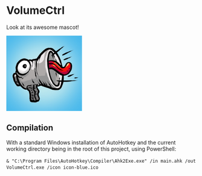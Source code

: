 # VolumeCtrl

Look at its awesome mascot!

<img src="./IMG-20210211-WA0001.jpg" width="200" />

## Compilation

With a standard Windows installation of AutoHotkey and the current working directory being in the root of this project, using PowerShell:

`& "C:\Program Files\AutoHotkey\Compiler\Ahk2Exe.exe" /in main.ahk /out VolumeCtrl.exe /icon icon-blue.ico`